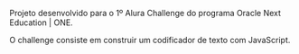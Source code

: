 Projeto desenvolvido para o 1º Alura Challenge do programa Oracle Next Education | ONE.

O challenge consiste em construir um codificador de texto com JavaScript.
